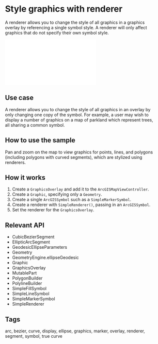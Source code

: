 # Style graphics with renderer

A renderer allows you to change the style of all graphics in a graphics overlay by referencing a single symbol style. A renderer will only affect graphics that do not specify their own symbol style.

![Image of style graphics with renderer](style_graphics_with_renderer.dart)

## Use case

A renderer allows you to change the style of all graphics in an overlay by only changing one copy of the symbol. For example, a user may wish to display a number of graphics on a map of parkland which represent trees, all sharing a common symbol.

## How to use the sample

Pan and zoom on the map to view graphics for points, lines, and polygons (including polygons with curved segments), which are stylized using renderers.

## How it works

1. Create a `GraphicsOverlay` and add it to the `ArcGISMapViewController`.
2. Create a `Graphic`, specifying only a `Geometry`.
3. Create a single `ArcGISSymbol` such as a `SimpleMarkerSymbol`.
4. Create a renderer with `SimpleRenderer()`, passing in an `ArcGISSymbol`.
5. Set the renderer for the `GraphicsOverlay`.

## Relevant API

* CubicBezierSegment
* EllipticArcSegment
* GeodesicEllipseParameters
* Geometry
* GeometryEngine.ellipseGeodesic
* Graphic
* GraphicsOverlay
* MutablePart
* PolygonBuilder
* PolylineBuilder
* SimpleFillSymbol
* SimpleLineSymbol
* SimpleMarkerSymbol
* SimpleRenderer

## Tags

arc, bezier, curve, display, ellipse, graphics, marker, overlay, renderer, segment, symbol, true curve
